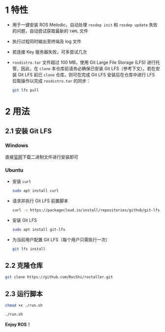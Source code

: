 # 1 特性

- 用于一键安装 ROS Melodic，自动处理 `rosdep init` 和 `rosdep update` 失败的问题，自动尝试获取最新的 `YAML` 文件

- 执行过程同时输出至终端及 log 文件

- 若连接 Key 服务器失败，可多尝试几次

- `rosdistro.tar` 文件超过 100 MB，使用 Git Large File Storage (LFS) 进行托管，因此，在 `clone` 本仓库前请务必确保已安装 Git LFS（参考下文）。若在安装 Git LFS 前已 `clone` 仓库，则可在完成 Git LFS 安装后在仓库中进行 LFS 拉取操作以完成 `rosdistro.tar` 的同步：

  ```bash
  git lfs pull
  ```

# 2 用法

## 2.1 安装 Git LFS

### Windows

直接[官网](https://git-lfs.github.com/)下载二进制文件进行安装即可

### Ubuntu

- 安装 `curl`

  ```bash
  sudo apt install curl
  ```

- 请求并执行 Git LFS 前置脚本

  ```bash
  curl -s https://packagecloud.io/install/repositories/github/git-lfs/script.deb.sh | sudo bash
  ```

- 安装 Git LFS

  ```bash
  sudo apt install git-lfs
  ```

- 为当前用户配置 Git LFS（每个用户只需执行一次）

  ```bash
  git lfs install
  ```

## 2.2 克隆仓库

```bash
git clone https://github.com/RocShi/rostaller.git
```

## 2.3 运行脚本

```bash
chmod +x ./run.sh

./run.sh
```

**Enjoy ROS！**
